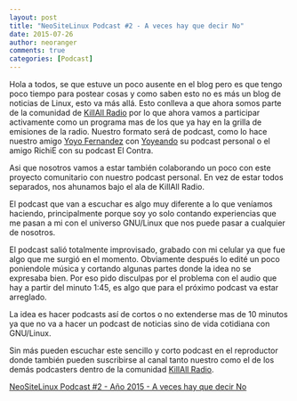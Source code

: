 ```yaml
---
layout: post
title: "NeoSiteLinux Podcast #2 - A veces hay que decir No"
date: 2015-07-26
author: neoranger
comments: true
categories: [Podcast]
---
```

Hola a todos, se que estuve un poco ausente en el blog pero es que tengo poco tiempo para postear cosas y como saben esto no es más un blog de noticias de Linux, esto va más allá.
Esto conlleva a que ahora somos parte de la comunidad de <a href="http://killallradio.tk">KillAll Radio</a> por lo que ahora vamos a participar activamente como un programa mas de los que ya hay en la grilla de emisiones de la radio. Nuestro formato será de podcast, como lo hace nuestro amigo <a href="http://deblinux.wordpress.com">Yoyo Fernandez</a> con <a href="http://www.ivoox.com/podcast-yoyeando_sq_f1181677_1.html">Yoyeando</a> su podcast personal o el amigo RichiE con su podcast El Contra.

Asi que nosotros vamos a estar también colaborando un poco con este proyecto comunitario con nuestro podcast personal. En vez de estar todos separados, nos ahunamos bajo el ala de KillAll Radio.

El podcast que van a escuchar es algo muy diferente a lo que veníamos haciendo, principalmente porque soy yo solo contando experiencias que me pasan a mi con el universo GNU/Linux que nos puede pasar a cualquier de nosotros.

El podcast salió totalmente improvisado, grabado con mi celular ya que fue algo que me surgió en el momento. Obviamente después lo edité un poco poniendole música y cortando algunas partes donde la idea no se expresaba bien.
Por eso pido disculpas por el problema con el audio que hay a partir del minuto 1:45, es algo que para el próximo podcast va estar arreglado.

La idea es hacer podcasts así de cortos o no extenderse mas de 10 minutos ya que no va a hacer un podcast de noticias sino de vida cotidiana con GNU/Linux.

Sin más pueden escuchar este sencillo y corto podcast en el reproductor donde también pueden suscribirse al canal tanto nuestro como el de los demás podcasters dentro de la comunidad <a href="https://killallradio.wordpress.com">KillAll Radio</a>.

<a href="http://ar.ivoox.com/es/neositelinux-podcast-2-ano-2015-a-audios-mp3_rf_5320133_1.html" title="NeoSiteLinux Podcast #2 - Año 2015 - A veces hay que decir No">NeoSiteLinux Podcast #2 - Año 2015 - A veces hay que decir No</a>
